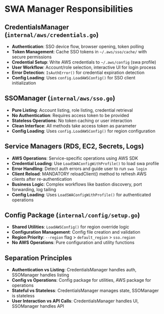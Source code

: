 # SWA Manager Responsibilities

## CredentialsManager (`internal/aws/credentials.go`)
- **Authentication**: SSO device flow, browser opening, token polling
- **Token Management**: Cache SSO tokens in `~/.aws/sso/cache/` with secure permissions
- **Credential Setup**: Write AWS credentials to `~/.aws/config` (swa profile)
- **User Workflow**: Account/role selection, interactive UI for login process
- **Error Detection**: `IsAuthError()` for credential expiration detection
- **Config Loading**: Uses `config.LoadAWSConfig()` for SSO client initialization

## SSOManager (`internal/aws/sso.go`)
- **Pure Listing**: Account listing, role listing, credential retrieval
- **No Authentication**: Requires access token to be provided
- **Stateless Operations**: No token caching or user interaction
- **Clean Interface**: All methods take access token as parameter
- **Config Loading**: Uses `config.LoadAWSConfig()` for region configuration

## Service Managers (RDS, EC2, Secrets, Logs)
- **AWS Operations**: Service-specific operations using AWS SDK
- **Credential Loading**: Use `LoadSWAConfigWithProfile()` to load swa profile
- **Error Handling**: Detect auth errors and guide user to run `swa login`
- **Client Reload**: MANDATORY reloadClient() method to refresh AWS clients after re-authentication
- **Business Logic**: Complex workflows like bastion discovery, port forwarding, log tailing
- **Config Loading**: Uses `LoadSWAConfigWithProfile()` for authenticated operations

## Config Package (`internal/config/setup.go`)
- **Shared Utilities**: `LoadAWSConfig()` for region override logic
- **Configuration Management**: Config file creation and validation
- **Region Priority**: `--region` flag > `default_region` > `sso.region`
- **No AWS Operations**: Pure configuration and utility functions

## Separation Principles
- **Authentication vs Listing**: CredentialsManager handles auth, SSOManager handles listing
- **Config vs Operations**: Config package for utilities, AWS package for operations
- **Stateful vs Stateless**: CredentialsManager manages state, SSOManager is stateless
- **User Interaction vs API Calls**: CredentialsManager handles UI, SSOManager handles API